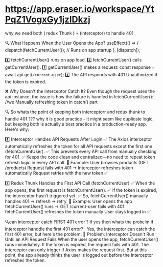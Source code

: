 # https://app.eraser.io/workspace/YtPqZ1VogxGy1jzIDkzj

why we need both ( redux Thunk ) + (interceptor) to handle 401

🔍 What Happens When the User Opens the App?
useEffect(() => {
dispatch(fetchCurrentUser()); // Runs on app startup
}, [dispatch]);

1️⃣ fetchCurrentUser() runs on app load.
2️⃣ fetchCurrentUser() calls getCurrentUser().
3️⃣ getCurrentUser() makes a request:
const response = await api.get(`/current-user`);
4️⃣ The API responds with 401 Unauthorized if the token is expired.

❌ Why Doesn't the Interceptor Catch It?
Even though the request uses the api instance, the issue is how the failure is handled in fetchCurrentUser():
 //we Manually refreshing token in catch() part



🔍 So whats the point of keeping both interceptorr and redux thunk to handle 401 ??? why it is good practice -
It might seem like duplicate logic, but keeping both is actually a best practice in a production-ready app. Here's why:

1️⃣ Interceptor Handles API Requests After Login
✅ The Axios interceptor automatically refreshes the token for all API requests except the first one (fetchCurrentUser).
✅ This prevents every API call from manually checking for 401.
✅ Keeps the code clean and centralized—no need to repeat token refresh logic in every API call.
🚀 Example:
User browses products (GET /products)
Request fails with 401 → Interceptor refreshes token automatically
Request retries with the new token ✅

2️⃣ Redux Thunk Handles the First API Call (fetchCurrentUser)
✅ When the app opens, the first request is fetchCurrentUser().
✅ If the token is expired, the interceptor hasn’t triggered yet.
✅ So, fetchCurrentUser() manually handles 401 → refresh → retry.
🚀 Example:
User opens the app
fetchCurrentUser() runs → GET /current-user fails with 401
fetchCurrentUser() refreshes the token manually
User stays logged in ✅



🔍can interceptor catch FIRST 401 error ? if yes then whats the probelm if interceptor handdle the first 401 error? :
Yes, the interceptor can catch the first 401 error, but here's the problem:
🔴 Problem: Interceptor Doesn't Run Until an API Request Fails
When the user opens the app, fetchCurrentUser() runs immediately.
If the token is expired, the request fails with 401.
The interceptor can only trigger if Axios makes the request first.
But at this point, the app already thinks the user is logged out before the interceptor refreshes the token.